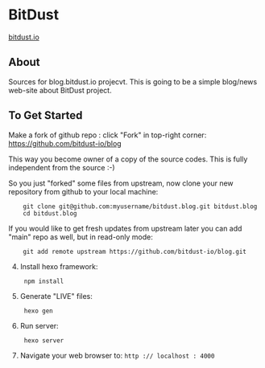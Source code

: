 # BitDust

[bitdust.io](https://bitdust.io)


## About

Sources for blog.bitdust.io projecvt.
This is going to be a simple blog/news web-site about BitDust project.



## To Get Started


Make a fork of github repo : click "Fork" in top-right corner: https://github.com/bitdust-io/blog

This way you become owner of a copy of the source codes. This is fully independent from the source :-)


So you just "forked" some files from upstream, now clone your new repository from github to your local machine:

        git clone git@github.com:myusername/bitdust.blog.git bitdust.blog
        cd bitdust.blog


If you would like to get fresh updates from upstream later you can add "main" repo as well, but in read-only mode:

        git add remote upstream https://github.com/bitdust-io/blog.git 


4. Install hexo framework:

        npm install


5. Generate "LIVE" files:

        hexo gen


6. Run server:

        hexo server



7. Navigate your web browser to: ``` http :// localhost : 4000 ```



